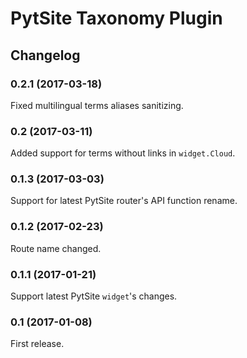 # PytSite Taxonomy Plugin


## Changelog


### 0.2.1 (2017-03-18)
Fixed multilingual terms aliases sanitizing.


### 0.2 (2017-03-11)
Added support for terms without links in `widget.Cloud`. 


### 0.1.3 (2017-03-03)
Support for latest PytSite router's API function rename.


### 0.1.2 (2017-02-23)
Route name changed.


### 0.1.1 (2017-01-21)
Support latest PytSite `widget`'s changes.


### 0.1 (2017-01-08)
First release.
